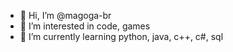 - 👋 Hi, I’m @magoga-br
- 👀 I’m interested in code, games
- 🌱 I’m currently learning python, java, c++, c#, sql

<!---
magoga-br/magoga-br is a ✨ special ✨ repository because its `README.md` (this file) appears on your GitHub profile.
You can click the Preview link to take a look at your changes.
--->
